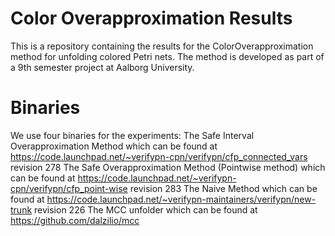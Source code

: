 # Color Overapproximation Results
This is a repository containing the results for the ColorOverapproximation method for unfolding colored Petri nets. The method is developed as part of a 9th semester project at Aalborg University.

# Binaries
We use four binaries for the experiments:
The Safe Interval Overapproximation Method which can  be found at https://code.launchpad.net/~verifypn-cpn/verifypn/cfp_connected_vars revision 278
The Safe Overapproximation Method (Pointwise method) which can be found at https://code.launchpad.net/~verifypn-cpn/verifypn/cfp_point-wise revision 283
The Naive Method which can be found at https://code.launchpad.net/~verifypn-maintainers/verifypn/new-trunk revision 226
The MCC unfolder which can be found at https://github.com/dalzilio/mcc
